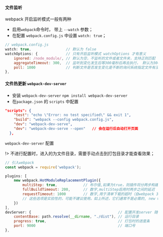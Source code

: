 #### 文件监听
webpack 开启监听模式一般有两种
- 启用`webpack`命令时， 带上 `--watch` 参数；
- 在配置 `webpack.config.js` 中设置 `watch: true`；

``` js
// webpack.config.js
watch: true,                // 默认为 false
watchOptions: {             // 只有开启监听模式 watchOptions 才有意义
    ignored: /node_module/, // 默认为空，不监听的文件或者文件夹，支持正则匹配
    aggregateTimeout: 300,  // 监听到变化发生后等300毫秒后再去执行， 默认为300毫秒
    poll: 1000              // 判断文件是否发生变化是不断的询问系统指定文件有没有发生变化实现的，默认每秒问1000次
},
```


#### 文件热更新 `webpack-dev-server`

- 安装 `webpack-dev-server` `npm install webpack-dev-server`
- 在`package.json` 的 `scripts` 中配置

``` json
"scripts": {
    "test": "echo \"Error: no test specified\" && exit 1",
    "build": "webpack --config webpack.config.js",
    "dev": "webpack-dev-serve",
    "dev": "webpack-dev-serve --open"   // 会在运行后自动打开页面
  },
```

`webpack-dev-server` 配置

!> 不进行配置时，进入的为文件目录，需要手动点击到打包目录才能查看效果；

``` js
// 引入webpack
const webpack = require('webpack');

plugins: [
    new webpack.HotModuleReplacementPlugin({
        multiStep: true,            // 布尔值,如果为true，则插件将分两步构建-首先编译热更新块，然后编译其余的常规资产。
        fullBuildTimeout: 200,      // 数字,multiStep启用时两步之间的延迟
        requestTimeout: 1000        // 数字,用于清单下载的超时（自webpack 3.0.0起）
        // 这些选项是实验性的，可能不建议使用。如上所述，它们通常不是必需的, new webpack.HotModuleReplacementPlugin()就足够了。
    })
],
devServer: {                                        // 配置开发server 随着用户的保存自行运行刷新页面
    contentBase: path.resolve(__dirname, "./dist"), // 运行目录  
    progress: true,                                 // 打包时的进度条
    port: 9000                                      // 端口号
},      
```